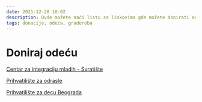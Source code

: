 ```yaml
---
date: 2021-12-28 10:02
description: Ovde možete naći listu sa linkovima gde možete donirati odeću
tags: donacije, odeća, graderoba
---
```

# Doniraj odeću

[Centar za integraciju mladih - Svratište](http://cim.org.rs/sr/doniraj/)  

[Prihvatilište za odrasle](https://www.facebook.com/Prihvatiliste.za.odrasle/)  

[Prihvatilište za decu Beograda](https://www.prihvatiliste.rs/index.html)
